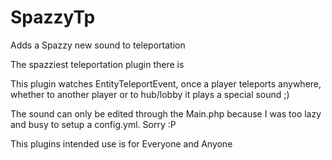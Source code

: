 # SpazzyTp
Adds a Spazzy new sound to teleportation


The spazziest teleportation plugin there is

This plugin watches EntityTeleportEvent, once a player teleports anywhere, whether to another player or to hub/lobby it plays a special sound ;)

The sound can only be edited through the Main.php because I was too lazy and busy to setup a config.yml. Sorry :P

This plugins intended use is for Everyone and Anyone
